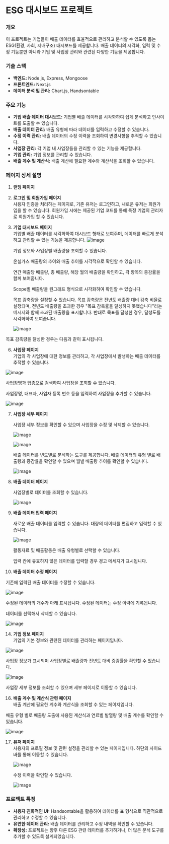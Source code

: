 # ESG 대시보드 프로젝트

### 개요
이 프로젝트는 기업들이 배출 데이터를 효율적으로 관리하고 분석할 수 있도록 돕는 ESG(환경, 사회, 지배구조) 대시보드를 제공합니다. 배출 데이터의 시각화, 입력 및 수정 기능뿐만 아니라 기업 및 사업장 관리와 관련된 다양한 기능을 제공합니다.

### 기술 스택
- **백엔드:** Node.js, Express, Mongoose
- **프론트엔드:** Next.js
- **데이터 분석 및 관리:** Chart.js, Handsontable

### 주요 기능
- **기업 배출 데이터 대시보드:** 기업별 배출 데이터를 시각화하여 쉽게 분석하고 인사이트를 도출할 수 있습니다.
- **배출 데이터 관리:** 배출 유형에 따라 데이터를 입력하고 수정할 수 있습니다.
- **수정 이력 관리:** 배출 데이터의 수정 이력을 조회하여 변경사항을 추적할 수 있습니다.
- **사업장 관리:** 각 기업 내 사업장들을 관리할 수 있는 기능을 제공합니다.
- **기업 관리:** 기업 정보를 관리할 수 있습니다.
- **배출 계수 및 계산식:** 배출 계산에 필요한 계수와 계산식을 조회할 수 있습니다.

### 페이지 상세 설명
1. **랜딩 페이지**  
   

2. **로그인 및 회원가입 페이지**  
   사용자 인증을 처리하는 페이지로, 기존 유저는 로그인하고, 새로운 유저는 회원가입을 할 수 있습니다.
   회원가입 시에는 제공된 기업 코드를 통해 특정 기업의 관리자로 회원가입 할 수 있습니다.
   

4. **기업 대시보드 페이지**  
   기업별 배출 데이터를 시각화하여 대시보드 형태로 보여주며, 데이터를 빠르게 분석하고 관리할 수 있는 기능을 제공합니다.
  ![image](https://github.com/user-attachments/assets/e695fa53-a09b-40ff-9a22-129b5213a408)

   기업 정보와 사업장별 배출량을 조회할 수 있습니다.

   온실가스 배출량의 추이와 매출 추이를 시각적으로 확인할 수 있습니다.

   연간 매출당 배출량, 총 배출량, 해당 월의 배출량을 확인하고, 각 항목의 증감률을 함께 보여줍니다.

   Scope별 배출량을 원그래프 형식으로 시각화하여 확인할 수 있습니다.

   목표 감축량을 설정할 수 있습니다. 목표 감축량은 전년도 배출량 대비 감축 비율로 설정되며, 전년도 배출량을 초과한 경우 "목표 감축률을 달성하지 못했습니다"라는 메시지와 함께 초과된 배출량을 표시합니다. 반대로 목표를 달성한 경우, 달성도를 시각화하여 보여줍니다.

   ![image](https://github.com/user-attachments/assets/ed1f3f18-c98e-4ec5-b1b8-aebe368e1681)

  목표 감축량을 달성한 경우는 다음과 같이 표시됩니다.

  

6. **사업장 페이지**  
   기업의 각 사업장에 대한 정보를 관리하고, 각 사업장에서 발생하는 배출 데이터를 추적할 수 있습니다.

  ![image](https://github.com/user-attachments/assets/b0014df8-a93a-4fd0-a635-d34676c29b34)

   사업장명과 업종으로 검색하여 사업장을 조회할 수 있습니다.

   사업장명, 대표자, 사업자 등록 번호 등을 입력하여 사업장을 추가할 수 있습니다.

   ![image](https://github.com/user-attachments/assets/aef2cbcc-2ba7-49f3-ae0c-54dc1e365c12)


7. **사업장 세부 페이지**

   사업장 세부 정보를 확인할 수 있으며 사업장을 수정 및 삭제할 수 있습니다.
  
   ![image](https://github.com/user-attachments/assets/ae39d30e-45df-468c-af12-6a64224fc842)


   ![image](https://github.com/user-attachments/assets/779dc41a-b800-46b8-8a0e-9f96bb48389a)

   배출 데이터를 년도별로 분석하는 도구를 제공합니다.
   배출 데이터의 유형 별로 배출량과 증감률을 확인할 수 있으며 월별 배출량 추이를 확인할 수 있습니다. 

   ![image](https://github.com/user-attachments/assets/4b0b276a-9f8a-4d9f-b70e-99285fe0459e)


9. **배출 데이터 페이지**  

   사업장별로 데이터를 조회할 수 있습니다.

   ![image](https://github.com/user-attachments/assets/11c500ac-be57-468d-906e-d4d9292446e8)


11. **배출 데이터 입력 페이지**  

    새로운 배출 데이터를 입력할 수 있습니다. 대량의 데이터를 편집하고 입력할 수 있습니다. 

    ![image](https://github.com/user-attachments/assets/f6f483ca-f50a-42c0-8add-356715148342)

    활동자료 및 배출활동은 배출 유형별로 선택할 수 있습니다. 

    입력 칸에 유효하지 않은 데이터를 입력할 경우 경고 메세지가 표시됩니다.


13. **배출 데이터 수정 페이지**  

  기존에 입력된 배출 데이터를 수정할 수 있습니다.

  ![image](https://github.com/user-attachments/assets/111a3349-1b0c-4917-9788-15c62858dd14)

  수정된 데이터의 개수가 아래 표시됩니다. 수정된 데이터는 수정 이력에 기록됩니다.

  데이터를 선택해서 삭제할 수 있습니다.

  ![image](https://github.com/user-attachments/assets/0b722d9d-8db2-40db-accc-f44e8ea7d2df)
  

14. **기업 정보 페이지**  
   기업의 기본 정보와 관련된 데이터를 관리하는 페이지입니다.

  ![image](https://github.com/user-attachments/assets/c6ab85c4-49dc-409d-a5d6-37e430dddd13)

  사업장 정보가 표시되며 사업장별로 배출량과 전년도 대비 증감률을 확인할 수 있습니다.

  ![image](https://github.com/user-attachments/assets/5c181925-a10e-4bb6-86eb-23fe165b2838)

  사업장 세부 정보를 조회할 수 있으며 세부 페이지로 이동할 수 있습니다.

  

16. **배출 계수 및 계산식 관련 페이지**  
   배출 계산에 필요한 계수와 계산식을 조회할 수 있는 페이지입니다.

  배출 유형 별로 배출량 도출에 사용된 계산식과 연료별 발열량 및 배출 계수를 확인할 수 있습니다.

  ![image](https://github.com/user-attachments/assets/a9311680-a53d-47df-accf-e2973ea84d9b)



17. **유저 페이지**  
   사용자의 프로필 정보 및 관련 설정을 관리할 수 있는 페이지입니다. 하단의 사이드 바를 통해 이동할 수 있습니다.

    ![image](https://github.com/user-attachments/assets/370ddfc2-0d5e-488f-8c28-f8824db8e8dd)


    수정 이력을 확인할 수 있습니다.

    ![image](https://github.com/user-attachments/assets/a43bc7c3-f2d9-4f24-869a-f1b8ab9b2ce3)


### 프로젝트 특징
- **사용자 친화적인 UI:** Handsontable을 활용하여 데이터를 표 형식으로 직관적으로 관리하고 수정할 수 있습니다.
- **유연한 데이터 관리:** 배출 데이터를 관리하고 수정 내역을 확인할 수 있습니다. 
- **확장성:** 프로젝트는 향후 다른 ESG 관련 데이터를 추가하거나, 더 많은 분석 도구를 추가할 수 있도록 설계되었습니다.


